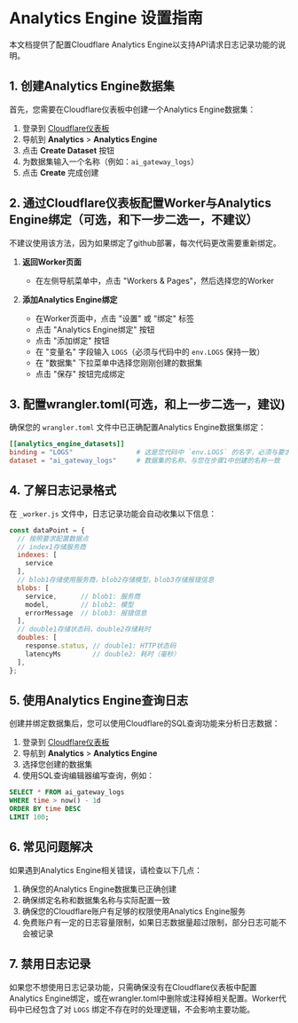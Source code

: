 # Analytics Engine 设置指南

本文档提供了配置Cloudflare Analytics Engine以支持API请求日志记录功能的说明。

## 1. 创建Analytics Engine数据集

首先，您需要在Cloudflare仪表板中创建一个Analytics Engine数据集：

1. 登录到 [Cloudflare仪表板](https://dash.cloudflare.com/)
2. 导航到 **Analytics** > **Analytics Engine**
3. 点击 **Create Dataset** 按钮
4. 为数据集输入一个名称（例如：`ai_gateway_logs`）
5. 点击 **Create** 完成创建

## 2. 通过Cloudflare仪表板配置Worker与Analytics Engine绑定（可选，和下一步二选一，不建议）

不建议使用该方法，因为如果绑定了github部署，每次代码更改需要重新绑定。

1. **返回Worker页面**
   - 在左侧导航菜单中，点击 "Workers & Pages"，然后选择您的Worker

2. **添加Analytics Engine绑定**
   - 在Worker页面中，点击 "设置" 或 "绑定" 标签
   - 点击 "Analytics Engine绑定" 按钮
   - 点击 "添加绑定" 按钮
   - 在 "变量名" 字段输入 `LOGS`（必须与代码中的 `env.LOGS` 保持一致）
   - 在 "数据集" 下拉菜单中选择您刚刚创建的数据集
   - 点击 "保存" 按钮完成绑定

## 3. 配置wrangler.toml(可选，和上一步二选一，建议)

确保您的 `wrangler.toml` 文件中已正确配置Analytics Engine数据集绑定：

```toml
[[analytics_engine_datasets]]
binding = "LOGS"                # 这是您代码中 `env.LOGS` 的名字，必须与要求一致
dataset = "ai_gateway_logs"     # 数据集的名称，与您在步骤1中创建的名称一致
```

## 4. 了解日志记录格式

在 `_worker.js` 文件中，日志记录功能会自动收集以下信息：

```javascript
const dataPoint = {
  // 按照要求配置数据点
  // index1存储服务商
  indexes: [
    service
  ],
  // blob1存储使用服务商，blob2存储模型，blob3存储报错信息
  blobs: [
    service,      // blob1: 服务商
    model,        // blob2: 模型
    errorMessage  // blob3: 报错信息
  ],
  // double1存储状态码，double2存储耗时
  doubles: [
    response.status, // double1: HTTP状态码
    latencyMs        // double2: 耗时（毫秒）
  ],
};
```

## 5. 使用Analytics Engine查询日志

创建并绑定数据集后，您可以使用Cloudflare的SQL查询功能来分析日志数据：

1. 登录到 [Cloudflare仪表板](https://dash.cloudflare.com/)
2. 导航到 **Analytics** > **Analytics Engine**
3. 选择您创建的数据集
4. 使用SQL查询编辑器编写查询，例如：

```sql
SELECT * FROM ai_gateway_logs
WHERE time > now() - 1d
ORDER BY time DESC
LIMIT 100;
```

## 6. 常见问题解决

如果遇到Analytics Engine相关错误，请检查以下几点：

1. 确保您的Analytics Engine数据集已正确创建
2. 确保绑定名称和数据集名称与实际配置一致
3. 确保您的Cloudflare账户有足够的权限使用Analytics Engine服务
4. 免费账户有一定的日志容量限制，如果日志数据量超过限制，部分日志可能不会被记录

## 7. 禁用日志记录

如果您不想使用日志记录功能，只需确保没有在Cloudflare仪表板中配置Analytics Engine绑定，或在wrangler.toml中删除或注释掉相关配置。Worker代码中已经包含了对 `LOGS` 绑定不存在时的处理逻辑，不会影响主要功能。
